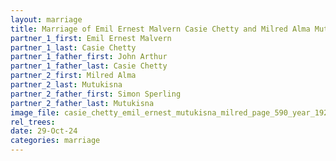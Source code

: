 ```yaml
---
layout: marriage
title: Marriage of Emil Ernest Malvern Casie Chetty and Milred Alma Mutukisna
partner_1_first: Emil Ernest Malvern
partner_1_last: Casie Chetty
partner_1_father_first: John Arthur
partner_1_father_last: Casie Chetty
partner_2_first: Milred Alma
partner_2_last: Mutukisna
partner_2_father_first: Simon Sperling
partner_2_father_last: Mutukisna
image_file: casie_chetty_emil_ernest_mutukisna_milred_page_590_year_1924
rel_trees:
date: 29-Oct-24
categories: marriage
---
```


